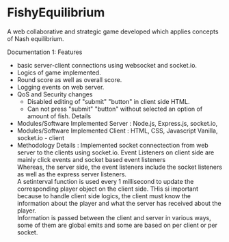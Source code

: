 # FishyEquilibrium
A web collaborative and strategic game developed which applies concepts of Nash equilibrium. 

Documentation 1:
  Features
  - basic server-client connections using websocket and socket.io.
  - Logics of game implemented.
  - Round score as well as overall score.
  - Logging events on web server.
  - QoS and Security changes
    - Disabled editing of "submit" "button" in client side HTML.
    - Can not press "submit" "button" without selected an option of amount of fish.
  Details
  - Modules/Software Implemented Server : Node.js, Express.js, socket.io, 
  - Modules/Software Implemented Client : HTML, CSS, Javascript Vanilla, socket.io - client
  - Methodology Details : Implemented socket connectection from web server to the clients using socket.io. Event Listeners on client side are mainly click events and socket based event listeners
                  </br> Whereas, the server side, the event listeners include the socket listeners as well as the express server listeners. 
                  </br> A setinterval function is used every 1 millisecond to update the corresponding player object on the client side. THis si important because to handle client side logics, the client must know the information about the player and what the server has received about the player.
                  </br> Information is passed between the client and server in various ways, some of them are global emits and some are based on per client or per socket. 

